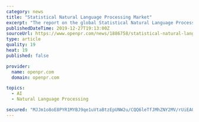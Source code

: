 ```yaml
---
category: news
title: "Statistical Natural Language Processing Market"
excerpt: "The report on the global Statistical Natural Language Processing market is a complete overview of the market, covering various aspects product definition, segmentation based on various parameters, and the prevailing vendor landscape. It compiles in-depth information and research methodologies. It is also combined with relevant charts and tables ..."
publishedDateTime: 2019-12-27T19:13:00Z
sourceUrl: https://www.openpr.com/news/1886758/statistical-natural-language-processing-market-expecting-huge
type: article
quality: 19
heat: 19
published: false

provider:
  name: openpr.com
  domain: openpr.com

topics:
  - AI
  - Natural Language Processing

secured: "MJJm1o8oE8PYR1MYBJ9qe1uVtaBtzEpUNW2u/CQQ6leTfJMhZNY2MV/rUiEAG4VY58FHN9mv/znzDlEGQ/U2uKp13oGGaBRn1X6uKToyoZU3nKUCDnMBauLfIYpKHdExsc3NjP7sKlARDY3I/izT7cdt5CEikiJHgkjAWcTl7nF0biLvBAlhwxVUfEiuNLIA6WVrjYi+B8TRMum6lVfZkytaVkfcipqdWQQEP+geMzoLL3DRzN59CmjCM1XgdnEasDr2IsMH50KRQhyJF8fs5g==;s/u8iFmCQlKiEqmBjRPiHA=="
---
```


